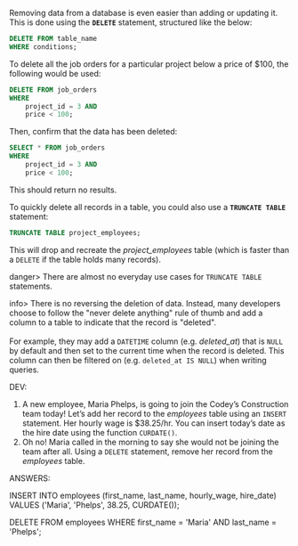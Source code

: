 Removing data from a database is even easier than adding or updating it. This is done using the **`DELETE`** statement, structured like the below:

```sql
DELETE FROM table_name
WHERE conditions;
```

To delete all the job orders for a particular project below a price of $100, the following would be used:

```sql
DELETE FROM job_orders
WHERE
	project_id = 3 AND
	price < 100;
```

Then, confirm that the data has been deleted:

```sql
SELECT * FROM job_orders
WHERE
	project_id = 3 AND
	price < 100;
```

This should return no results.

To quickly delete all records in a table, you could also use a **`TRUNCATE TABLE`** statement:

```sql
TRUNCATE TABLE project_employees;
```

This will drop and recreate the *project_employees* table (which is faster than a `DELETE` if the table holds many records).

danger> There are almost no everyday use cases for `TRUNCATE TABLE` statements. 

info> There is no reversing the deletion of data. Instead, many developers choose to follow the "never delete anything" rule of thumb and add a column to a table to indicate that the record is "deleted".<br><br>For example, they may add a `DATETIME` column (e.g. *deleted_at*) that is `NULL` by default and then set to the current time when the record is deleted. This column can then be filtered on (e.g. `deleted_at IS NULL`) when writing queries.

DEV: 

1. A new employee, Maria Phelps, is going to join the Codey’s Construction team today! Let’s add her record to the *employees* table using an `INSERT` statement. Her hourly wage is $38.25/hr. You can insert today’s date as the hire date using the function `CURDATE()`.
2. Oh no! Maria called in the morning to say she would not be joining the team after all. Using a `DELETE` statement, remove her record from the *employees* table. 

ANSWERS:

INSERT INTO employees (first_name, last_name, hourly_wage, hire_date)
VALUES ('Maria', 'Phelps', 38.25, CURDATE());

DELETE FROM employees
WHERE first_name = 'Maria' AND last_name = 'Phelps';